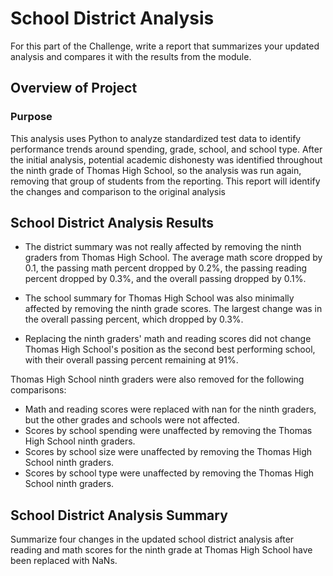 # School District Analysis


For this part of the Challenge, write a report that summarizes your updated analysis and compares it with the results from the module.

## Overview of Project

### Purpose

This analysis uses Python to analyze standardized test data to identify performance trends around spending, grade, school, and school type. After the initial analysis, potential academic dishonesty was identified throughout the ninth grade of Thomas High School, so the analysis was run again, removing that group of students from the reporting. This report will identify the changes and comparison to the original analysis


## School District Analysis Results

- The district summary was not really affected by removing the ninth graders from Thomas High School. The average math score dropped by 0.1, the passing math percent dropped by 0.2%, the passing reading percent dropped by 0.3%, and the overall passing dropped by 0.1%.

- The school summary for Thomas High School was also minimally affected by removing the ninth grade scores. The largest change was in the overall passing percent, which dropped by 0.3%.

- Replacing the ninth graders' math and reading scores did not change Thomas High School's position as the second best performing school, with their overall passing percent remaining at 91%.

Thomas High School ninth graders were also removed for the following comparisons:
- Math and reading scores were replaced with nan for the ninth graders, but the other grades and schools were not affected.
- Scores by school spending were unaffected by removing the Thomas High School ninth graders.
- Scores by school size were unaffected by removing the Thomas High School ninth graders.
- Scores by school type were unaffected by removing the Thomas High School ninth graders.


## School District Analysis Summary

Summarize four changes in the updated school district analysis after reading and math scores for the ninth grade at Thomas High School have been replaced with NaNs.